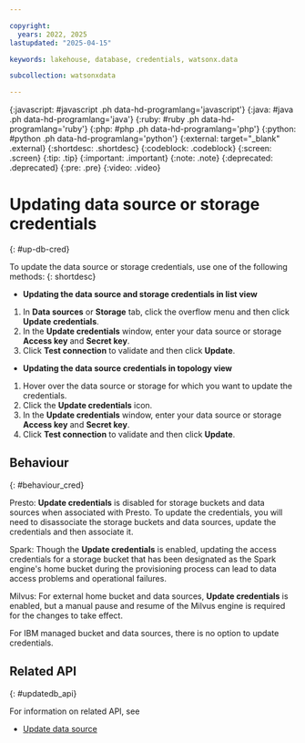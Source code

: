 ```yaml
---

copyright:
  years: 2022, 2025
lastupdated: "2025-04-15"

keywords: lakehouse, database, credentials, watsonx.data

subcollection: watsonxdata

---
```


{:javascript: #javascript .ph data-hd-programlang='javascript'}
{:java: #java .ph data-hd-programlang='java'}
{:ruby: #ruby .ph data-hd-programlang='ruby'}
{:php: #php .ph data-hd-programlang='php'}
{:python: #python .ph data-hd-programlang='python'}
{:external: target="_blank" .external}
{:shortdesc: .shortdesc}
{:codeblock: .codeblock}
{:screen: .screen}
{:tip: .tip}
{:important: .important}
{:note: .note}
{:deprecated: .deprecated}
{:pre: .pre}
{:video: .video}

# Updating data source or storage credentials
{: #up-db-cred}

To update the data source or storage credentials, use one of the following methods:
{: shortdesc}

- **Updating the data source and storage credentials in list view**

1. In **Data sources** or **Storage** tab, click the overflow menu and then click **Update credentials**.
2. In the **Update credentials** window, enter your data source or storage **Access key** and **Secret key**.
3. Click **Test connection** to validate and then click **Update**.

- **Updating the data source credentials in topology view**

1. Hover over the data source or storage for which you want to update the credentials.
2. Click the **Update credentials** icon.
3. In the **Update credentials** window, enter your data source or storage **Access key** and **Secret key**.
4. Click **Test connection** to validate and then click **Update**.

## Behaviour
{: #behaviour_cred}

Presto: **Update credentials** is disabled for storage buckets and data sources when associated with Presto. To update the credentials, you will need to disassociate the storage buckets and data sources, update the credentials and then associate it.

Spark: Though the **Update credentials** is enabled, updating the access credentials for a storage bucket that has been designated as the Spark engine's home bucket during the provisioning process can lead to data access problems and operational failures.

Milvus: For external home bucket and data sources, **Update credentials** is enabled, but a manual pause and resume of the Milvus engine is required for the changes to take effect.

   For IBM managed bucket and data sources, there is no option to update credentials.



## Related API
{: #updatedb_api}

For information on related API, see
* [Update data source](https://cloud.ibm.com/apidocs/watsonxdata#update-database)
